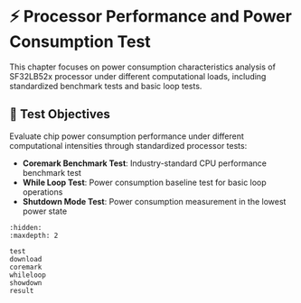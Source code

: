 # ⚡ Processor Performance and Power Consumption Test

This chapter focuses on power consumption characteristics analysis of SF32LB52x processor under different computational loads, including standardized benchmark tests and basic loop tests.

## 🎯 Test Objectives

Evaluate chip power consumption performance under different computational intensities through standardized processor tests:

- **Coremark Benchmark Test**: Industry-standard CPU performance benchmark test
- **While Loop Test**: Power consumption baseline test for basic loop operations  
- **Shutdown Mode Test**: Power consumption measurement in the lowest power state

```{toctree}
:hidden:
:maxdepth: 2

test
download
coremark
whileloop
showdown
result
```